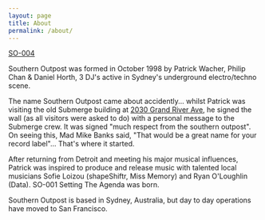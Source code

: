 ```yaml
---
layout: page
title: About
permalink: /about/
---
```


[SO-004](/images/so004.jpg)

Southern Outpost was formed in October 1998 by Patrick Wacher, Philip Chan & Daniel Horth, 3 DJ's active in Sydney's underground electro/techno scene.

The name Southern Outpost came about accidently... whilst Patrick was visiting the old Submerge building at [2030 Grand River Ave](https://flic.kr/p/nAsPCU), he signed the wall (as all visitors were asked to do) with a personal message to the Submerge crew. It was signed "much respect from the southern outpost". On seeing this, Mad Mike Banks said, "That would be a great name for your record label"... That's where it started. 

After returning from Detroit and meeting his major musical influences, Patrick was inspired to produce and release music with talented local musicians Sofie Loizou (shapeShiftr, Miss Memory) and Ryan O'Loughlin (Data). SO-001 Setting The Agenda was born. 

Southern Outpost is based in Sydney, Australia, but day to day operations have moved to San Francisco.
